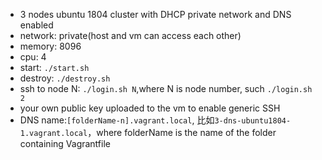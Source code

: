 - 3 nodes ubuntu 1804 cluster with DHCP private network and DNS enabled
- network: private(host and vm can access each other)
- memory: 8096
- cpu: 4
- start: `./start.sh`
- destroy: `./destroy.sh`
- ssh to node N:  `./login.sh N`,where N is node number, such `./login.sh 2`
- your own public key uploaded to the vm to enable generic SSH
- DNS name:`[folderName-n].vagrant.local`, 比如`3-dns-ubuntu1804-1.vagrant.local`，where folderName is the name of the folder containing Vagrantfile
